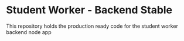 # Student Worker - Backend Stable

This repository holds the production ready code for the student worker backend node app